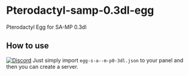 # Pterodactyl-samp-0.3dl-egg
Pterodactyl Egg for SA-MP 0.3dl

## How to use 
[![Discord](https://img.shields.io/discord/906557740107829260)](https://discord.gg/gAyX37nemj)
 Just simply import `egg-s-a--m-p0-3dl.json` to your panel and then you can create a server.
